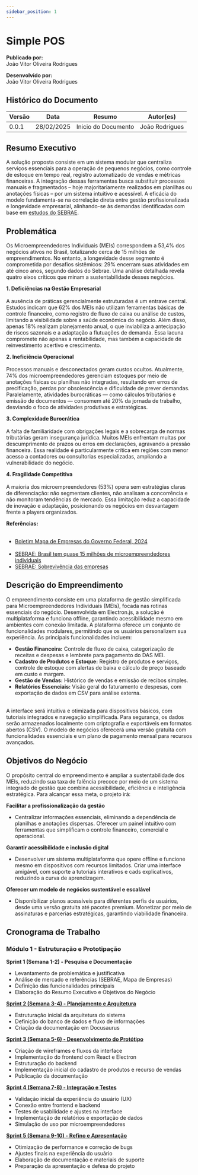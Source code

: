 ```yaml
---
sidebar_position: 1
---
```


# Simple POS

**Publicado por:**  
João Vitor Oliveira Rodrigues  

**Desenvolvido por:**  
João Vitor Oliveira Rodrigues  

## Histórico do Documento  
| Versão   | Data        | Resumo                     | Autor(es)            |  
|----------|-------------|----------------------------|----------------------|  
| 0.0.1    | 28/02/2025  | Inicio do Documento        | João Rodrigues       |  


## Resumo Executivo

A solução proposta consiste em um sistema modular que centraliza serviços essenciais para a operação de pequenos negócios, como controle de estoque em tempo real, registro automatizado de vendas e métricas financeiras. A integração dessas ferramentas busca substituir processos manuais e fragmentados – hoje majoritariamente realizados em planilhas ou anotações físicas – por um sistema intuitivo e acessível. A eficácia do modelo fundamenta-se na correlação direta entre gestão profissionalizada e longevidade empresarial, alinhando-se às demandas identificadas com base em [estudos do SEBRAE](https://sebrae.com.br/sites/PortalSebrae/artigos/a-taxa-de-sobrevivencia-das-empresas-no-brasil,d5147a3a415f5810VgnVCM1000001b00320aRCRD).


## Problemática

Os Microempreendedores Individuais (MEIs) correspondem a 53,4% dos negócios ativos no Brasil, totalizando cerca de 15 milhões de empreendimentos. No entanto, a longevidade desse segmento é comprometida por desafios sistêmicos: 29% encerram suas atividades em até cinco anos, segundo dados do Sebrae. Uma análise detalhada revela quatro eixos críticos que minam a sustentabilidade desses negócios.

**1. Deficiências na Gestão Empresarial** <br></br>
A ausência de práticas gerencialmente estruturadas é um entrave central. Estudos indicam que 62% dos MEIs não utilizam ferramentas básicas de controle financeiro, como registro de fluxo de caixa ou análise de custos, limitando a visibilidade sobre a saúde econômica do negócio. Além disso, apenas 18% realizam planejamento anual, o que inviabiliza a antecipação de riscos sazonais e a adaptação a flutuações de demanda. Essa lacuna compromete não apenas a rentabilidade, mas também a capacidade de reinvestimento acertivo e crescimento.
 
**2. Ineficiência Operacional**  <br></br>
Processos manuais e desconectados geram custos ocultos. Atualmente, 74% dos microempreendedores gerenciam estoques por meio de anotações físicas ou planilhas não integradas, resultando em erros de precificação, perdas por obsolescência e dificuldade de prever demandas. Paralelamente, atividades burocráticas — como cálculos tributários e emissão de documentos — consomem até 20% da jornada de trabalho, desviando o foco de atividades produtivas e estratégicas.

**3. Complexidade Burocrática**  <br></br>
A falta de familiaridade com obrigações legais e a sobrecarga de normas tributárias geram insegurança jurídica. Muitos MEIs enfrentam multas por descumprimento de prazos ou erros em declarações, agravando a pressão financeira. Essa realidade é particularmente crítica em regiões com menor acesso a contadores ou consultorias especializadas, ampliando a vulnerabilidade do negócio.

**4. Fragilidade Competitiva**  <br></br>
A maioria dos microempreendedores (53%) opera sem estratégias claras de diferenciação: não segmentam clientes, não analisam a concorrência e não monitoram tendências de mercado. Essa limitação reduz a capacidade de inovação e adaptação, posicionando os negócios em desvantagem frente a players organizados.

**Referências:**<br></br>
- [Boletim Mapa de Empresas do Governo Federal, 2024](https://www.gov.br/empresas-e-negocios/pt-br/mapa-de-empresas/boletins/mapa-de-empresas-boletim-2o-quadrimestre-2024.pdf)<br></br>
- [SEBRAE: Brasil tem quase 15 milhões de microempreendedores individuais](https://sebrae.com.br/sites/PortalSebrae/artigos/brasil-tem-quase-15-milhoes-de-microempreendedores-individuais,e538151eea156810VgnVCM1000001b00320aRCRD)
- [SEBRAE: Sobrevivência das empresas](https://sebrae.com.br/Sebrae/Portal%20Sebrae/Anexos/sobrevivencia-das-empresas-no-brasil-102016.pdf)


## Descrição do Empreendimento

O empreendimento consiste em uma plataforma de gestão simplificada para Microempreendedores Individuais (MEIs), focada nas rotinas essenciais do negócio. Desenvolvida em Electron.js, a solução é multiplataforma e funciona offline, garantindo acessibilidade mesmo em ambientes com conexão limitada.
A plataforma oferece um conjunto de funcionalidades modulares, permitindo que os usuários personalizem sua experiência. As principais funcionalidades incluem:
- **Gestão Financeira:** Controle de fluxo de caixa, categorização de receitas e despesas e lembrete para pagamento do DAS MEI.
- **Cadastro de Produtos e Estoque:** Registro de produtos e serviços, controle de estoque com alertas de baixa e cálculo de preço baseado em custo e margem.
- **Gestão de Vendas:** Histórico de vendas e emissão de recibos simples.
- **Relatórios Essenciais:** Visão geral do faturamento e despesas, com exportação de dados em CSV para análise externa. <br></br>

A interface será intuitiva e otimizada para dispositivos básicos, com tutoriais integrados e navegação simplificada. Para segurança, os dados serão armazenados localmente com criptografia e exportáveis em formatos abertos (CSV).
O modelo de negócios oferecerá uma versão gratuita com funcionalidades essenciais e um plano de pagamento mensal para recursos avançados.



## Objetivos do Negócio
O propósito central do empreendimento é ampliar a sustentabilidade dos MEIs, reduzindo sua taxa de falência precoce por meio de um sistema integrado de gestão que combina acessibilidade, eficiência e inteligência estratégica. Para alcançar essa meta, o projeto irá:

**Facilitar a profissionalização da gestão**
- Centralizar informações essenciais, eliminando a dependência de planilhas e anotações dispersas.
Oferecer um painel intuitivo com ferramentas que simplificam o controle financeiro, comercial e operacional.

**Garantir acessibilidade e inclusão digital**
- Desenvolver um sistema multiplataforma que opere offline e funcione mesmo em dispositivos com recursos limitados.
Criar uma interface amigável, com suporte a tutoriais interativos e cads explicativos, reduzindo a curva de aprendizagem.

**Oferecer um modelo de negócios sustentável e escalável**
- Disponibilizar planos acessíveis para diferentes perfis de usuários, desde uma versão gratuita até pacotes premium.
Monetizar por meio de assinaturas e parcerias estratégicas, garantindo viabilidade financeira.


## Cronograma de Trabalho
### Módulo 1 - Estruturação e Prototipação

**Sprint 1 (Semana 1-2) - Pesquisa e Documentação**

- Levantamento de problemática e justificativa
- Análise de mercado e referências (SEBRAE, Mapa de Empresas)
- Definição das funcionalidades principais
- Elaboração do Resumo Executivo e Objetivos do Negócio

[ **Sprint 2 (Semana 3-4) - Planejamento e Arquitetura** ](/simple_pos/sprint-2/)

- Estruturação inicial da arquitetura do sistema
- Definição do banco de dados e fluxo de informações
- Criação da documentação em Docusaurus

[ **Sprint 3 (Semana 5-6) - Desenvolvimento do Protótipo** ](/simple_pos/sprint-3/)

- Criação de wireframes e fluxos da interface
- Implementação do frontend com React e Electron
- Estruturação do backend
- Implementação inicial do cadastro de produtos e recurso de vendas
- Publicação da documentação

[ **Sprint 4 (Semana 7-8) - Integração e Testes** ](/simple_pos/sprint-4/)

- Validação inicial da experiência do usuário (UX)
- Conexão entre frontend e backend
- Testes de usabilidade e ajustes na interface
- Implementação de relatórios e exportação de dados
- Simulação de uso por microempreendedores

[ **Sprint 5 (Semana 9-10) - Refino e Apresentação** ](/simple_pos/sprint-5/)

- Otimização de performance e correção de bugs
- Ajustes finais na experiência do usuário
- Elaboração de documentação e materiais de suporte
- Preparação da apresentação e defesa do projeto
